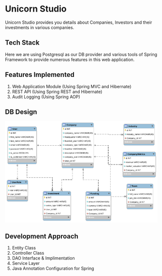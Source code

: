 # Unicorn Studio

Unicorn Studio provides you details about Companies, Investors and their investments in various companies.

## Tech Stack
Here we are using Postgresql as our DB provider and various tools of Spring Framework to provide numerous features in this web application.

## Features Implemented

1. Web Application Module (Using Spring MVC and Hibernate)
2. REST API (Using Spring REST and Hibernate)
3. Audit Logging (Using Spring AOP)

## DB Design
![db_design](https://github.com/arinsinc/unicorn_studio/blob/master/src/main/resources/static/unicorn_db_design.png)

## Development Approach

1. Entity Class
2. Controller Class
3. DAO Interface & Implimentation
4. Service Layer
5. Java Annotation Configuration for Spring
